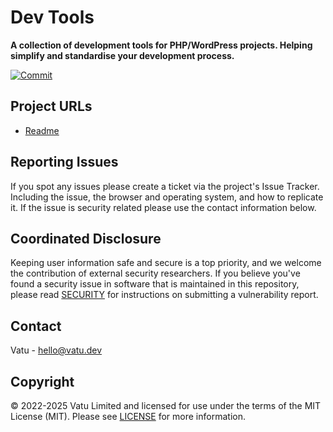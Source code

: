 # Dev Tools

**A collection of development tools for PHP/WordPress projects. Helping simplify and standardise your development process.**

[![Commit](https://github.com/vatu-team/dev-tools/actions/workflows/commit.yml/badge.svg)](https://github.com/vatu-team/dev-tools/actions/workflows/commit.yml)

## Project URLs

- [Readme](https://github.com/vatu-team/dev-tools/blob/trunk/readme.md)

## Reporting Issues

If you spot any issues please create a ticket via the project's Issue Tracker. Including the issue, the browser and operating system, and how to replicate it. If the issue is security related please use the contact information below.

## Coordinated Disclosure

Keeping user information safe and secure is a top priority, and we welcome the
contribution of external security researchers. If you believe you've found a
security issue in software that is maintained in this repository, please read
[SECURITY](https://github.com/vatu-team/dev-tools/blob/trunk/security.md) for instructions on submitting a vulnerability report.

## Contact

Vatu - [hello@vatu.dev](hello@vatu.dev)

## Copyright

© 2022-2025 Vatu Limited and licensed for use under the terms of the
MIT License (MIT). Please see [LICENSE](https://github.com/vatu-team/dev-tools/blob/trunk/license.txt) for more information.
